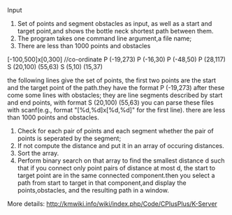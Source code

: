 Input
1) Set of points and segment obstacles as input, as well as a start and target point,and shows the bottle neck shortest path between them.
2) The program takes one command line argument,a file name; 
3) There are less than 1000 points and obstacles

[-100,500]x[0,300] 	//co-ordinate
P (-19,273)
P (-16,30)
P (-48,50)
P (28,117)
S (20,100) (55,63)
S (5,10)   (15,37)

 the following lines give the set of points, the first two points are the start and the target point of the path.they have the format P (-19,273) after these come some lines with obstacles; they are line segments described by start and end points\, with format S (20,100) (55,63) you can parse these files with scanf(e.g., format "[%d,%d]x[%d,%d]" for the first line). there are less than 1000 points and obstacles. 
 
 1) Check for each pair of points and each segment whether the pair of points is seperated by the segment;
 2) If not compute the distance and put it in an array of occuring distances.
 3) Sort the array.
 4) Perform binary search on that array to find the smallest distance d such that if you connect only point pairs of distance at most d, the start to target point are in the same connected component.then you select a path from start to target in that component,and display the points,obstacles, and the resulting path in a window. 

More details: http://kmwiki.info/wiki/index.php/Code/CPlusPlus/K-Server